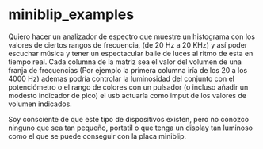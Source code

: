 # miniblip_examples

Quiero hacer un analizador de espectro que muestre un histograma con los valores de ciertos rangos de frecuencia, (de 20 Hz a 20 KHz) y así poder escuchar música y tener un espectacular baile de luces al ritmo de esta en tiempo real.
Cada columna de la matriz sea el valor del volumen de una franja de frecuencias (Por ejemplo la primera columna iría de los 20 a los 4000 Hz) ademas podría controlar la luminosidad del conjunto con el potenciómetro o el rango de colores con un pulsador (o incluso añadir un modesto indicador de pico) el usb actuaría como imput de los valores de volumen indicados.

Soy consciente de que este tipo de dispositivos existen, pero no conozco ninguno que sea tan pequeño, portatil o que tenga un display tan luminoso como el que se puede conseguir con la placa miniblip.
